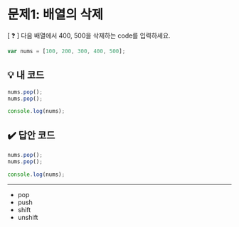 # 문제1: 배열의 삭제

[ ❓ ] 다음 배열에서 400, 500을 삭제하는 code를 입력하세요.

```js
var nums = [100, 200, 300, 400, 500];
```

## 💡 내 코드
```js
nums.pop();
nums.pop();

console.log(nums);
```


## ✔️ 답안 코드 
```js
nums.pop();
nums.pop();

console.log(nums);
```

---
- pop
- push
- shift
- unshift

